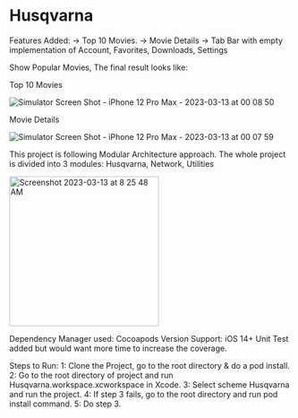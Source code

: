# Husqvarna

Features Added:
 -> Top 10 Movies.
 -> Movie Details
 -> Tab Bar with empty implementation of Account, Favorites, Downloads, Settings

Show Popular Movies, The final result looks like:

Top 10 Movies

![Simulator Screen Shot - iPhone 12 Pro Max - 2023-03-13 at 00 08 50](https://user-images.githubusercontent.com/102992701/224597952-eef0f489-090c-454f-8c19-5d7af94f4482.png)

Movie Details

![Simulator Screen Shot - iPhone 12 Pro Max - 2023-03-13 at 00 07 59](https://user-images.githubusercontent.com/102992701/224598044-1e639b93-1c44-48d6-bb86-b15494a60e29.png) 


This project is following Modular Architecture approach. The whole project is divided into 3 modules:
Husqvarna, Network, Utilities

<img width="267" alt="Screenshot 2023-03-13 at 8 25 48 AM" src="https://user-images.githubusercontent.com/102992701/224597872-a0a4feb1-5a55-497a-b1f2-bcd4fd3446a4.png">

Dependency Manager used: Cocoapods
Version Support: iOS 14+
Unit Test added but would want more time to increase the coverage.

Steps to Run:
1: Clone the Project, go to the root directory & do a pod install.
2: Go to the root directory of project and run Husqvarna.workspace.xcworkspace in Xcode.
3: Select scheme Husqvarna and run the project.
4: If step 3 fails, go to the root directory and run pod install command.
5: Do step 3.

